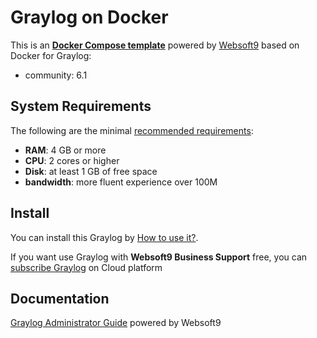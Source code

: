 # Graylog on Docker  

This is an **[Docker Compose template](https://github.com/Websoft9/docker-library)** powered by [Websoft9](https://www.websoft9.com) based on Docker for Graylog:


 - community:  6.1


## System Requirements

The following are the minimal [recommended requirements](https://go2docs.graylog.org/current/downloading_and_installing_graylog/docker_installation.htm?tocpath=Install%20Graylog%7C_____2#Prerequisites):

* **RAM**: 4 GB or more
* **CPU**: 2 cores or higher
* **Disk**: at least 1 GB of free space
* **bandwidth**: more fluent experience over 100M  

## Install

You can install this Graylog by [How to use it?](https://github.com/Websoft9/docker-library#how-to-use-it).   

If you want use Graylog with **Websoft9 Business Support** free, you can [subscribe Graylog](https://www.websoft9.com/apps) on Cloud platform

## Documentation

[Graylog Administrator Guide](https://support.websoft9.com/docs/graylog) powered by Websoft9
